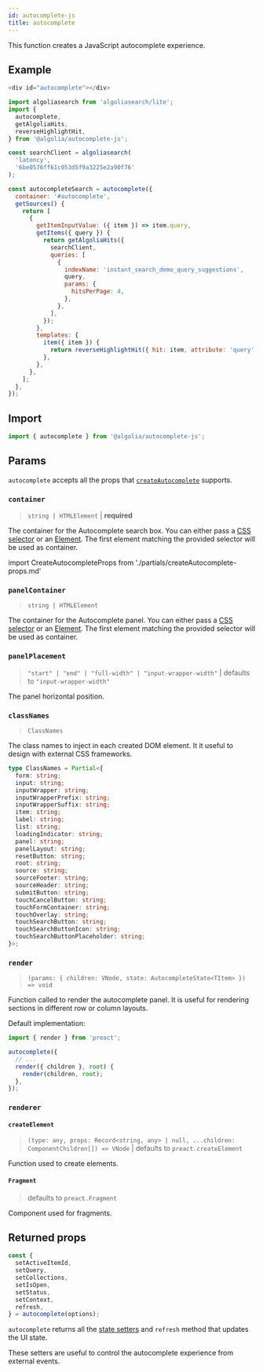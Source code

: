 ```yaml
---
id: autocomplete-js
title: autocomplete
---
```


This function creates a JavaScript autocomplete experience.

## Example

```js title="HTML"
<div id="autocomplete"></div>
```

```js title="JavaScript"
import algoliasearch from 'algoliasearch/lite';
import {
  autocomplete,
  getAlgoliaHits,
  reverseHighlightHit,
} from '@algolia/autocomplete-js';

const searchClient = algoliasearch(
  'latency',
  '6be0576ff61c053d5f9a3225e2a90f76'
);

const autocompleteSearch = autocomplete({
  container: '#autocomplete',
  getSources() {
    return [
      {
        getItemInputValue: ({ item }) => item.query,
        getItems({ query }) {
          return getAlgoliaHits({
            searchClient,
            queries: [
              {
                indexName: 'instant_search_demo_query_suggestions',
                query,
                params: {
                  hitsPerPage: 4,
                },
              },
            ],
          });
        },
        templates: {
          item({ item }) {
            return reverseHighlightHit({ hit: item, attribute: 'query' });
          },
        },
      },
    ];
  },
});
```

## Import

```ts
import { autocomplete } from '@algolia/autocomplete-js';
```

## Params

`autocomplete` accepts all the props that [`createAutocomplete`](/docs/createAutocomplete#reference) supports.

### `container`

> `string | HTMLElement` | **required**

The container for the Autocomplete search box. You can either pass a [CSS selector](https://developer.mozilla.org/docs/Web/CSS/CSS_Selectors) or an [Element](https://developer.mozilla.org/docs/Web/API/HTMLElement). The first element matching the provided selector will be used as container.

import CreateAutocompleteProps from './partials/createAutocomplete-props.md'

<CreateAutocompleteProps />

### `panelContainer`

> `string | HTMLElement`

The container for the Autocomplete panel. You can either pass a [CSS selector](https://developer.mozilla.org/docs/Web/CSS/CSS_Selectors) or an [Element](https://developer.mozilla.org/docs/Web/API/HTMLElement). The first element matching the provided selector will be used as container.

### `panelPlacement`

> `"start" | "end" | "full-width" | "input-wrapper-width"` | defaults to `"input-wrapper-width"`

The panel horizontal position.

### `classNames`

> `ClassNames`

The class names to inject in each created DOM element. It it useful to design with external CSS frameworks.

```ts
type ClassNames = Partial<{
  form: string;
  input: string;
  inputWrapper: string;
  inputWrapperPrefix: string;
  inputWrapperSuffix: string;
  item: string;
  label: string;
  list: string;
  loadingIndicator: string;
  panel: string;
  panelLayout: string;
  resetButton: string;
  root: string;
  source: string;
  sourceFooter: string;
  sourceHeader: string;
  submitButton: string;
  touchCancelButton: string;
  touchFormContainer: string;
  touchOverlay: string;
  touchSearchButton: string;
  touchSearchButtonIcon: string;
  touchSearchButtonPlaceholder: string;
}>;
```

### `render`

> `(params: { children: VNode, state: AutocompleteState<TItem> }) => void`

Function called to render the autocomplete panel. It is useful for rendering sections in different row or column layouts.

Default implementation:

```js
import { render } from 'preact';

autocomplete({
  // ...
  render({ children }, root) {
    render(children, root);
  },
});
```

### `renderer`

#### `createElement`

> `(type: any, props: Record<string, any> | null, ...children: ComponentChildren[]) => VNode` | defaults to `preact.createElement`

Function used to create elements.

#### `Fragment`

> defaults to `preact.Fragment`

Component used for fragments.

## Returned props

```js
const {
  setActiveItemId,
  setQuery,
  setCollections,
  setIsOpen,
  setStatus,
  setContext,
  refresh,
} = autocomplete(options);
```

`autocomplete` returns all the [state setters](state#setters) and `refresh` method that updates the UI state.

These setters are useful to control the autocomplete experience from external events.
